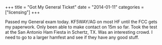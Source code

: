 +++
title = "Got My General Ticket"
date = "2014-01-11"
categories = ["licensing"]
+++

Passed my General exam today.  KF5WAY/AG on most HF until the FCC gets my paperwork.  Only been able to make contact on 15m so far.  Took the test at the San Antonio Ham Fiesta in Schertz, TX.  Was an interesting crowd.  I need to go to a larger hamfest and see if they have any good stuff.  
